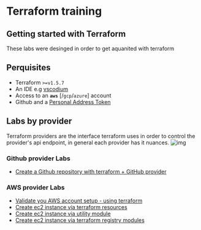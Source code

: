 # Terraform training

## Getting started with Terraform

These labs were desinged in order to get aquanited with terraform

## Perquisites

- Terraform `>=v1.5.7`
- An IDE e.g [vscodium](https://vscodium.com/)
- Access to an **`aws`** [/`gcp`/`azure`] account
- Github and a [Personal Address Token](https://docs.github.com/en/authentication/keeping-your-account-and-data-secure/managing-your-personal-access-tokens#keeping-your-personal-access-tokens-secure)

## Labs by provider

Terraform providers are the interface terraform uses in order to control the provider's api endpoint, in general each provider has it nuances.
![img](https://i.imgur.com/bjY5xhf.png)

### Github provider  Labs

- [Create a Github repository with terraform + GitHub provider](exercises/github-provider-intro.md)

### AWS provider  Labs

- [Validate you AWS account setup - using terraform](https://github.com/tikalk/tf-intro-jll/blob/main/exercises/aws/00-account-validator.md)
- [Create ec2 instance via terraform resources](https://github.com/tikalk/tf-intro-jll/blob/main/exercises/aws/01-ec2-instance.md)
- [Create ec2 instance via utility module](https://github.com/tikalk/tf-intro-jll/blob/main/exercises/aws/02-ec2-ami-module.md)
- [Create ec2 instance via terraform registry modules](https://github.com/tikalk/tf-intro-jll/blob/main/exercises/aws/03-ec2-instance-solution-via-registry.md)

